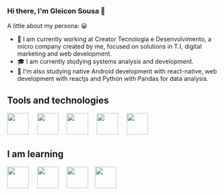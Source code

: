 ### Hi there, I'm Gleicon Sousa 👋

A little about my persona: 😀

- :dart: I am currently working at Creator Tecnologia e Desenvolvimento, a micro company created by me, focused on solutions in T.I, digital marketing and web development.
- :mortar_board: I am currently studying systems analysis and development.
- :green_book: I'm also studying native Android development with react-native, web development with reactjs and Python with Pandas for data analysis.

## Tools and technologies

<img src="https://cdn.jsdelivr.net/gh/devicons/devicon/icons/html5/html5-original.svg" width="50" height="50" /> &nbsp;&nbsp;&nbsp; <img src="https://cdn.jsdelivr.net/gh/devicons/devicon/icons/css3/css3-original.svg" width="50" height="50" /> &nbsp;&nbsp;&nbsp; <img src="https://cdn.jsdelivr.net/gh/devicons/devicon/icons/sass/sass-original.svg" width="50" height="50" /> &nbsp;&nbsp;&nbsp; <img src="https://cdn.jsdelivr.net/gh/devicons/devicon/icons/bootstrap/bootstrap-original.svg" width="50" height="50" /> &nbsp;&nbsp;&nbsp; <img src="https://cdn.jsdelivr.net/gh/devicons/devicon/icons/javascript/javascript-original.svg" width="50" height="50" />


## I am learning
<img src="https://cdn.jsdelivr.net/gh/devicons/devicon/icons/react/react-original.svg" width="50" height="50" /> &nbsp;&nbsp;&nbsp; <img src="https://cdn.jsdelivr.net/gh/devicons/devicon/icons/python/python-original.svg" width="50" height="50" /> &nbsp;&nbsp;&nbsp; <img src="https://cdn.jsdelivr.net/gh/devicons/devicon/icons/pandas/pandas-original-wordmark.svg" width="50" height="50" /> &nbsp;&nbsp;&nbsp;<img src="https://cdn.jsdelivr.net/gh/devicons/devicon/icons/r/r-original.svg" width="50" height="50" />
          
